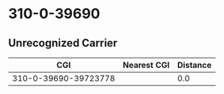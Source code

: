 # 310-0-39690
## Unrecognized Carrier


| CGI | Nearest CGI | Distance |
|-----|-------------|----------|
| 310-0-39690-39723778 |  | 0.0 |
